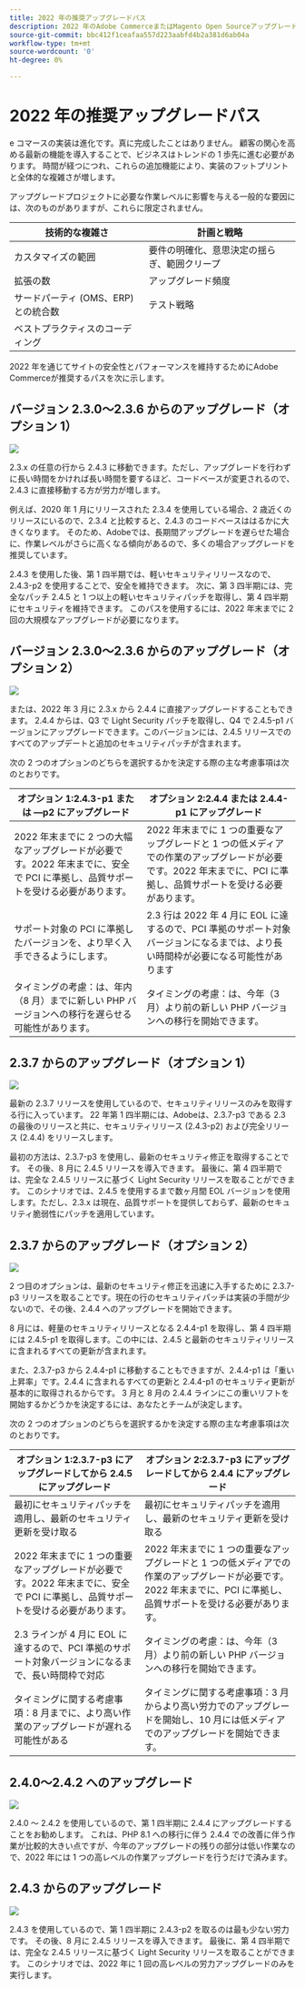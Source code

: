 ```yaml
---
title: 2022 年の推奨アップグレードパス
description: 2022 年のAdobe CommerceまたはMagento Open Sourceアップグレードの計画に関する推奨事項を確認します。
source-git-commit: bbc412f1ceafaa557d223aabfd4b2a381d6ab04a
workflow-type: tm+mt
source-wordcount: '0'
ht-degree: 0%

---
```



# 2022 年の推奨アップグレードパス

e コマースの実装は進化です。真に完成したことはありません。 顧客の関心を高める最新の機能を導入することで、ビジネスはトレンドの 1 歩先に進む必要があります。 時間が経つにつれ、これらの追加機能により、実装のフットプリントと全体的な複雑さが増します。

アップグレードプロジェクトに必要な作業レベルに影響を与える一般的な要因には、次のものがありますが、これらに限定されません。

| 技術的な複雑さ | 計画と戦略 |
|-----------------------------------------------------------|--------------------------------------------------------------|
| カスタマイズの範囲 | 要件の明確化、意思決定の揺らぎ、範囲クリープ |
| 拡張の数 | アップグレード頻度 |
| サードパーティ (OMS、ERP) との統合数 | テスト戦略 |
| ベストプラクティスのコーディング |  |

2022 年を通じてサイトの安全性とパフォーマンスを維持するためにAdobe Commerceが推奨するパスを次に示します。

## バージョン 2.3.0～2.3.6 からのアップグレード（オプション 1）

![](../../assets/upgrade-guide/2.3.0-2.3.6-option1.png)

2.3.x の任意の行から 2.4.3 に移動できます。ただし、アップグレードを行わずに長い時間をかければ長い時間を要するほど、コードベースが変更されるので、2.4.3 に直接移動する方が労力が増します。

例えば、2020 年 1 月にリリースされた 2.3.4 を使用している場合、2 歳近くのリリースにいるので、2.3.4 と比較すると、2.4.3 のコードベースははるかに大きくなります。 そのため、Adobeでは、長期間アップグレードを遅らせた場合に、作業レベルがさらに高くなる傾向があるので、多くの場合アップグレードを推奨しています。

2.4.3 を使用した後、第 1 四半期では、軽いセキュリティリリースなので、2.4.3-p2 を使用することで、安全を維持できます。 次に、第 3 四半期には、完全なパッチ 2.4.5 と 1 つ以上の軽いセキュリティパッチを取得し、第 4 四半期にセキュリティを維持できます。 このパスを使用するには、2022 年末までに 2 回の大規模なアップグレードが必要になります。

## バージョン 2.3.0～2.3.6 からのアップグレード（オプション 2）

![](../../assets/upgrade-guide/2.3.0-2.3.6-option2.png)

または、2022 年 3 月に 2.3.x から 2.4.4 に直接アップグレードすることもできます。 2.4.4 からは、Q3 で Light Security パッチを取得し、Q4 で 2.4.5-p1 バージョンにアップグレードできます。このバージョンには、2.4.5 リリースでのすべてのアップデートと追加のセキュリティパッチが含まれます。

次の 2 つのオプションのどちらを選択するかを決定する際の主な考慮事項は次のとおりです。

| オプション 1:2.4.3-p1 または —p2 にアップグレード | オプション 2:2.4.4 または 2.4.4-p1 にアップグレード |
|--------------------------------------------------------------------------------------------------------------------|--------------------------------------------------------------------------------------------------------------------------------------------------|
| 2022 年末までに 2 つの大幅なアップグレードが必要です。2022 年末までに、安全で PCI に準拠し、品質サポートを受ける必要があります。 | 2022 年末までに 1 つの重要なアップグレードと 1 つの低メディアでの作業のアップグレードが必要です。2022 年末までに、PCI に準拠し、品質サポートを受ける必要があります。 |
| サポート対象の PCI に準拠したバージョンを、より早く入手できるようにします。 | 2.3 行は 2022 年 4 月に EOL に達するので、PCI 準拠のサポート対象バージョンになるまでは、より長い時間枠が必要になる可能性があります |
| タイミングの考慮：は、年内（8 月）までに新しい PHP バージョンへの移行を遅らせる可能性があります。 | タイミングの考慮：は、今年（3 月）より前の新しい PHP バージョンへの移行を開始できます。 |

## 2.3.7 からのアップグレード（オプション 1）

![](../../assets/upgrade-guide/2.3.7-option1.png)

最新の 2.3.7 リリースを使用しているので、セキュリティリリースのみを取得する行に入っています。 22 年第 1 四半期には、Adobeは、2.3.7-p3 である 2.3 の最後のリリースと共に、セキュリティリリース (2.4.3-p2) および完全リリース (2.4.4) をリリースします。

最初の方法は、2.3.7-p3 を使用し、最新のセキュリティ修正を取得することです。 その後、8 月に 2.4.5 リリースを導入できます。 最後に、第 4 四半期では、完全な 2.4.5 リリースに基づく Light Security リリースを取ることができます。 このシナリオでは、2.4.5 を使用するまで数ヶ月間 EOL バージョンを使用します。ただし、2.3.x は現在、品質サポートを提供しておらず、最新のセキュリティ脆弱性にパッチを適用しています。

## 2.3.7 からのアップグレード（オプション 2）

![](../../assets/upgrade-guide/2.3.7-option2.png)

2 つ目のオプションは、最新のセキュリティ修正を迅速に入手するために 2.3.7-p3 リリースを取ることです。現在の行のセキュリティパッチは実装の手間が少ないので、その後、2.4.4 へのアップグレードを開始できます。

8 月には、軽量のセキュリティリリースとなる 2.4.4-p1 を取得し、第 4 四半期には 2.4.5-p1 を取得します。この中には、2.4.5 と最新のセキュリティリリースに含まれるすべての更新が含まれます。

また、2.3.7-p3 から 2.4.4-p1 に移動することもできますが、2.4.4-p1 は「重い上昇率」です。2.4.4 に含まれるすべての更新と 2.4.4-p1 のセキュリティ更新が基本的に取得されるからです。 3 月と 8 月の 2.4.4 ラインにこの重いリフトを開始するかどうかを決定するには、あなたとチームが決定します。

次の 2 つのオプションのどちらを選択するかを決定する際の主な考慮事項は次のとおりです。

| オプション 1:2.3.7-p3 にアップグレードしてから 2.4.5 にアップグレード | オプション 2:2.3.7-p3 にアップグレードしてから 2.4.4 にアップグレード |
|--------------------------------------------------------------------------------------------------------------------|-----------------------------------------------------------------------------------------------------------------------------------------------------|
| 最初にセキュリティパッチを適用し、最新のセキュリティ更新を受け取る | 最初にセキュリティパッチを適用し、最新のセキュリティ更新を受け取る |
| 2022 年末までに 1 つの重要なアップグレードが必要です。2022 年末までに、安全で PCI に準拠し、品質サポートを受ける必要があります。 | 2022 年末までに 1 つの重要なアップグレードと 1 つの低メディアでの作業のアップグレードが必要です。2022 年末までに、PCI に準拠し、品質サポートを受ける必要があります。 |
| 2.3 ラインが 4 月に EOL に達するので、PCI 準拠のサポート対象バージョンになるまで、長い時間枠で対応 | タイミングの考慮：は、今年（3 月）より前の新しい PHP バージョンへの移行を開始できます。 |
| タイミングに関する考慮事項：8 月までに、より高い作業のアップグレードが遅れる可能性がある | タイミングに関する考慮事項：3 月からより高い労力でのアップグレードを開始し、10 月には低メディアでのアップグレードを開始できます。 |

## 2.4.0～2.4.2 へのアップグレード

![](../../assets/upgrade-guide/2.4.0-2.4.2.png)

2.4.0 ～ 2.4.2 を使用しているので、第 1 四半期に 2.4.4 にアップグレードすることをお勧めします。 これは、PHP 8.1 への移行に伴う 2.4.4 での改善に伴う作業が比較的大きい点ですが、今年のアップグレードの残りの部分は低い作業なので、2022 年には 1 つの高レベルの作業アップグレードを行うだけで済みます。

## 2.4.3 からのアップグレード

![](../../assets/upgrade-guide/2.4.3.png)

2.4.3 を使用しているので、第 1 四半期に 2.4.3-p2 を取るのは最も少ない労力です。 その後、8 月に 2.4.5 リリースを導入できます。 最後に、第 4 四半期では、完全な 2.4.5 リリースに基づく Light Security リリースを取ることができます。 このシナリオでは、2022 年に 1 回の高レベルの労力アップグレードのみを実行します。
